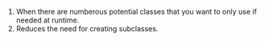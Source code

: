 1. When there are numberous potential classes that you want to only use if needed at runtime.
2. Reduces the need for creating subclasses.